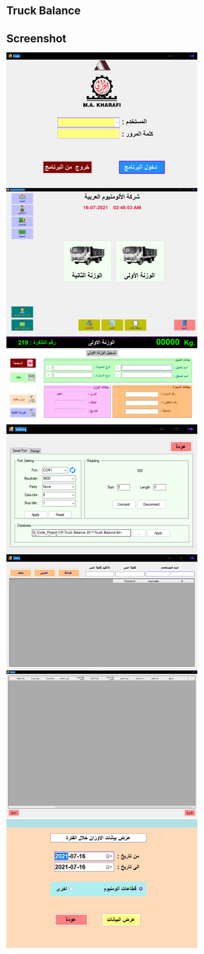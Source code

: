 # Truck Balance

# Screenshot

<img src="screenshot/1.png" alt="drawing" width="500"/>
<img src="screenshot/2.png" alt="drawing" width="500"/>
<img src="screenshot/3.png" alt="drawing" width="500"/>
<img src="screenshot/4.png" alt="drawing" width="500"/>
<img src="screenshot/5.png" alt="drawing" width="500"/>
<img src="screenshot/6.png" alt="drawing" width="500"/>
<img src="screenshot/7.png" alt="drawing" width="500"/>
